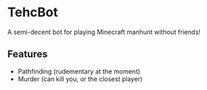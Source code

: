# TehcBot

A semi-decent bot for playing Minecraft manhunt without friends!


## Features

- Pathfinding (rudementary at the moment)
- Murder (can kill you, or the closest player)
